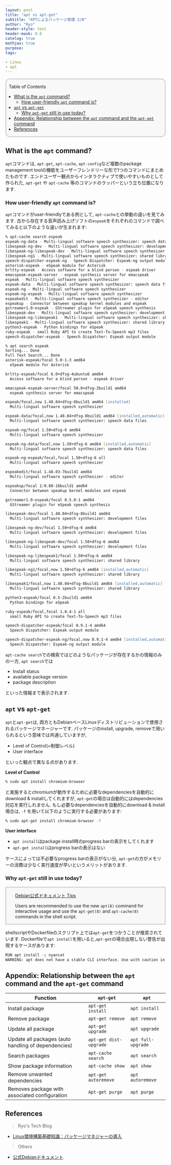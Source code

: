 ```yaml
---
layout: post
title: "apt vs apt-get"
subtitle: "APTによるパッケージ管理 2/N"
author: "Ryo"
header-style: text
header-mask: 0.0
catelog: true
mathjax: true
purpose: 
tags:

- Linux
- apt
---
```


<div style='border-radius: 1em; border-style:solid; border-color:#D3D3D3; background-color:#F8F8F8'>

<p class="h4">&nbsp;&nbsp;Table of Contents</p>

<!-- START doctoc generated TOC please keep comment here to allow auto update -->
<!-- DON'T EDIT THIS SECTION, INSTEAD RE-RUN doctoc TO UPDATE -->

- [What is the `apt` command?](#what-is-the-apt-command)
  - [How user-friendly `apt` command is?](#how-user-friendly-apt-command-is)
- [`apt` vs `apt-get`](#apt-vs-apt-get)
  - [Why `apt-get` still in use today?](#why-apt-get-still-in-use-today)
- [Appendix: Relationship between the `apt` command and the `apt-get` command](#appendix-relationship-between-the-apt-command-and-the-apt-get-command)
- [References](#references)

<!-- END doctoc generated TOC please keep comment here to allow auto update -->


</div>

## What is the `apt` command?

`apt`コマンドは, `apt-get`, `apt-cache`, `apt-config`など複数のpackage management toolの機能をユーザーフレンドリーな形で1つのコマンドにまとめたものです. エンドユーザー観点からインタラクティブで使いやすいものとして作られた, `apt-get` や `apt-cache` 等のコマンドのラッパーという立ち位置になります.


### How user-friendly `apt` command is?

`apt`コマンドがuser-friendlyである例として, `apt-cache`との挙動の違いを見てみます.
古から存在する音声読み上げソフトの`espeak`をそれぞれのコマンドで調べてみると以下のような違いが生まれます:

```zsh
% apt-cache search espeak
espeak-ng-data - Multi-lingual software speech synthesizer: speech data files
libespeak-ng-dev - Multi-lingual software speech synthesizer: development files
libespeak-ng-libespeak-dev - Multi-lingual software speech synthesizer: development files
libespeak-ng1 - Multi-lingual software speech synthesizer: shared library
speech-dispatcher-espeak-ng - Speech Dispatcher: Espeak-ng output module
asterisk-espeak - eSpeak module for Asterisk
brltty-espeak - Access software for a blind person - espeak driver
emacspeak-espeak-server - espeak synthesis server for emacspeak
espeak - Multi-lingual software speech synthesizer
espeak-data - Multi-lingual software speech synthesizer: speech data files
espeak-ng - Multi-lingual software speech synthesizer
espeak-ng-espeak - Multi-lingual software speech synthesizer
espeakedit - Multi-lingual software speech synthesizer - editor
espeakup - Connector between speakup kernel modules and espeak
gstreamer1.0-espeak - GStreamer plugin for eSpeak speech synthesis
libespeak-dev - Multi-lingual software speech synthesizer: development files
libespeak-ng-libespeak1 - Multi-lingual software speech synthesizer: shared library
libespeak1 - Multi-lingual software speech synthesizer: shared library
python3-espeak - Python bindings for eSpeak
ruby-espeak - small Ruby API to create Text-To-Speech mp3 files
speech-dispatcher-espeak - Speech Dispatcher: Espeak output module

% apt search espeak
Sorting... Done
Full Text Search... Done
asterisk-espeak/focal 5.0~1-3 amd64
  eSpeak module for Asterisk

brltty-espeak/focal 6.0+dfsg-4ubuntu6 amd64
  Access software for a blind person - espeak driver

emacspeak-espeak-server/focal 50.0+dfsg-2build1 amd64
  espeak synthesis server for emacspeak

espeak/focal,now 1.48.04+dfsg-8build1 amd64 [installed]
  Multi-lingual software speech synthesizer

espeak-data/focal,now 1.48.04+dfsg-8build1 amd64 [installed,automatic]
  Multi-lingual software speech synthesizer: speech data files

espeak-ng/focal 1.50+dfsg-6 amd64
  Multi-lingual software speech synthesizer

espeak-ng-data/focal,now 1.50+dfsg-6 amd64 [installed,automatic]
  Multi-lingual software speech synthesizer: speech data files

espeak-ng-espeak/focal,focal 1.50+dfsg-6 all
  Multi-lingual software speech synthesizer

espeakedit/focal 1.48.03-7build1 amd64
  Multi-lingual software speech synthesizer - editor

espeakup/focal 1:0.80-16build1 amd64
  Connector between speakup kernel modules and espeak

gstreamer1.0-espeak/focal 0.5.0-1 amd64
  GStreamer plugin for eSpeak speech synthesis

libespeak-dev/focal 1.48.04+dfsg-8build1 amd64
  Multi-lingual software speech synthesizer: development files

libespeak-ng-dev/focal 1.50+dfsg-6 amd64
  Multi-lingual software speech synthesizer: development files

libespeak-ng-libespeak-dev/focal 1.50+dfsg-6 amd64
  Multi-lingual software speech synthesizer: development files

libespeak-ng-libespeak1/focal 1.50+dfsg-6 amd64
  Multi-lingual software speech synthesizer: shared library

libespeak-ng1/focal,now 1.50+dfsg-6 amd64 [installed,automatic]
  Multi-lingual software speech synthesizer: shared library

libespeak1/focal,now 1.48.04+dfsg-8build1 amd64 [installed,automatic]
  Multi-lingual software speech synthesizer: shared library

python3-espeak/focal 0.5-2build1 amd64
  Python bindings for eSpeak

ruby-espeak/focal,focal 1.0.4-1 all
  small Ruby API to create Text-To-Speech mp3 files

speech-dispatcher-espeak/focal 0.9.1-4 amd64
  Speech Dispatcher: Espeak output module

speech-dispatcher-espeak-ng/focal,now 0.9.1-4 amd64 [installed,automatic]
  Speech Dispatcher: Espeak-ng output module
```

`apt-cache search`での検索ではどのようなパッケージが存在するかの情報のみの一方, `apt search`では

- Install status
- available package version
- package description

といった情報まで表示されます.

## `apt` vs `apt-get`

`apt`と`apt-get`は, 両方ともDebianベースLinuxディストリビューションで使用されるパッケージマネージャーです.
パッケージのinstall, upgrade, removeで用いられるという意味では共通していますが, 

- Level of Control(=制御レベル)
- User interface

といった観点で異なる点があります.

**Level of Control**

```zsh
% sudo apt install chromium-browser
```

と実施するとchromiumが動作するために必要なdependenciesを自動的にdownload & installしてくれますが, `apt-get`の場合は自動的にはdependencies対応を実行しれません. もし必要なdependenciesを自動的にdownload & install場合は, `-f` を用いて以下のように実行する必要があります:

```zsh
% sudo apt-get install chromium-browser -f
```

**User interface**

- `apt install`はpackage install時のprogress barの表示をしてくれます
- `apt-get install`はprogress barの表示はない

ケースによっては不必要なprogress barの表示がない分, `apt-get`の方がメモリーの消費は少なく実行速度が早いというメリットがあります.

### Why `apt-get` still in use today?

<div style='padding-left: 2em; padding-right: 2em; border-radius: 0em; border-style:solid; border-color:#D3D3D3; background-color:#F8F8F8'>
<p class="h4"><ins>Debian公式ドキュメント Tips</ins></p>

Users are recommended to use the new `apt(8)` command for interactive usage and use the `apt-get(8)` and `apt-cache(8)` commands in the shell script.

</div>

shellscriptやDockerfileのスクリプト上では`apt-get`をつかうことが推奨されています.
Dockerfileで`apt install`を用いると,`apt-get`の場合出現しない警告が出現するケースがあります:

```zsh
RUN apt install -y nyancat
WARNING: apt does not have a stable CLI interface. Use with caution in scripts.
```

## Appendix: Relationship between the `apt` command and the `apt-get` command

|Function|`apt-get`|`apt`|
|---|---|---|
|Install package|`apt-get install`|`apt install`|
|Remove package|`apt-get remove`|`apt remove`|
|Update all package| `apt-get upgrade`|`apt upgrade`|
|Update all packages (auto handling of dependencies)|`apt-get dist-upgrade`|`apt full-upgrade`|
|Search packages| `apt-cache search`| `apt search`|
|Show package information| `apt-cache show`| `apt show`|
|Remove unwanted dependencies|`apt-get autoremove`|`apt autoremove`|
|Removes package with associated configuration|`Apt-get purge`|`apt purge`|


References
----------------

> Ryo's Tech Blog

- [Linux環境構築基礎知識：パッケージマネジャーの導入](https://ryonakagami.github.io/2020/12/20/packages-manager-apt-command/)


> Others

- [公式Debianドキュメント](https://www.debian.org/doc/manuals/debian-reference/ch02.en.html)
